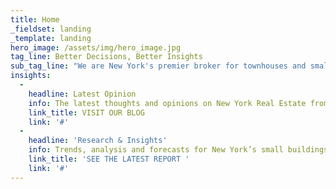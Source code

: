 ```yaml
---
title: Home
_fieldset: landing
_template: landing
hero_image: /assets/img/hero_image.jpg
tag_line: Better Decisions, Better Insights
sub_tag_line: "We are New York's premier broker for townhouses and small buildings."
insights:
  - 
    headline: Latest Opinion
    info: The latest thoughts and opinions on New York Real Estate from the Garfield team
    link_title: VISIT OUR BLOG
    link: '#'
  - 
    headline: 'Research & Insights'
    info: Trends, analysis and forecasts for New York’s small buildings and townhouse market
    link_title: 'SEE THE LATEST REPORT '
    link: '#'
---
```

